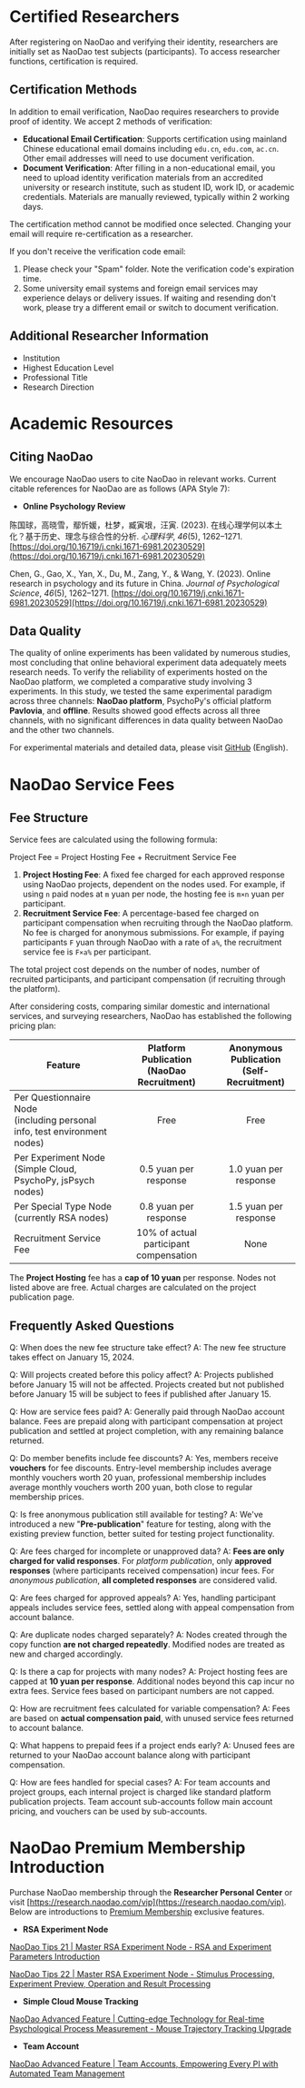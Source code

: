 # Certified Researchers
After registering on NaoDao and verifying their identity, researchers are initially set as NaoDao test subjects (participants). To access researcher functions, certification is required.

## Certification Methods
In addition to email verification, NaoDao requires researchers to provide proof of identity. We accept 2 methods of verification:

+ **Educational Email Certification**: Supports certification using mainland Chinese educational email domains including `edu.cn`, `edu.com`, `ac.cn`. Other email addresses will need to use document verification.
+ **Document Verification**: After filling in a non-educational email, you need to upload identity verification materials from an accredited university or research institute, such as student ID, work ID, or academic credentials. Materials are manually reviewed, typically within 2 working days.

The certification method cannot be modified once selected. Changing your email will require re-certification as a researcher.

If you don't receive the verification code email:

1. Please check your "Spam" folder. Note the verification code's expiration time.
2. Some university email systems and foreign email services may experience delays or delivery issues. If waiting and resending don't work, please try a different email or switch to document verification.

## Additional Researcher Information
+ Institution
+ Highest Education Level
+ Professional Title
+ Research Direction

# Academic Resources
## Citing NaoDao
We encourage NaoDao users to cite NaoDao in relevant works. Current citable references for NaoDao are as follows (APA Style 7):

+ **Online Psychology Review**

陈国球，高晓雪，鄢忻媛，杜梦，臧寅垠，汪寅. (2023). 在线心理学何以本土化？基于历史、理念与综合性的分析. _心理科学_, _46_(5), 1262–1271. [https://doi.org/10.16719/j.cnki.1671-6981.20230529](https://doi.org/10.16719/j.cnki.1671-6981.20230529)

Chen, G., Gao, X., Yan, X., Du, M., Zang, Y., & Wang, Y. (2023). Online research in psychology and its future in China. _Journal of Psychological Science_, _46_(5), 1262–1271. [https://doi.org/10.16719/j.cnki.1671-6981.20230529](https://doi.org/10.16719/j.cnki.1671-6981.20230529)

## Data Quality
The quality of online experiments has been validated by numerous studies, most concluding that online behavioral experiment data adequately meets research needs. To verify the reliability of experiments hosted on the NaoDao platform, we completed a comparative study involving 3 experiments. In this study, we tested the same experimental paradigm across three channels: **NaoDao platform**, PsychoPy's official platform **Pavlovia**, and **offline**. Results showed good effects across all three channels, with no significant differences in data quality between NaoDao and the other two channels.

For experimental materials and detailed data, please visit [GitHub](https://github.com/BNU-Wang-MSN-Lab/NaoDao_Data_Reliability) (English).

# NaoDao Service Fees
## Fee Structure
Service fees are calculated using the following formula:

Project Fee = Project Hosting Fee + Recruitment Service Fee

1. **Project Hosting Fee**: A fixed fee charged for each approved response using NaoDao projects, dependent on the nodes used. For example, if using `n` paid nodes at `m` yuan per node, the hosting fee is `m×n` yuan per participant.
2. **Recruitment Service Fee**: A percentage-based fee charged on participant compensation when recruiting through the NaoDao platform. No fee is charged for anonymous submissions. For example, if paying participants `F` yuan through NaoDao with a rate of `a%`, the recruitment service fee is `F×a%` per participant.

The total project cost depends on the number of nodes, number of recruited participants, and participant compensation (if recruiting through the platform).

After considering costs, comparing similar domestic and international services, and surveying researchers, NaoDao has established the following pricing plan:

| Feature | Platform Publication<br/>(NaoDao Recruitment) | Anonymous Publication<br/>(Self-Recruitment) |
|---------|:-------------------------------------------:|:------------------------------------------:|
| Per Questionnaire Node<br/>(including personal info, test environment nodes) | Free | Free |
| Per Experiment Node<br/>(Simple Cloud, PsychoPy, jsPsych nodes) | 0.5 yuan per response | 1.0 yuan per response |
| Per Special Type Node<br/>(currently RSA nodes) | 0.8 yuan per response | 1.5 yuan per response |
| Recruitment Service Fee | 10% of actual participant compensation | None |

The **Project Hosting** fee has a **cap of 10 yuan** per response. Nodes not listed above are free. Actual charges are calculated on the project publication page.

## Frequently Asked Questions

Q: When does the new fee structure take effect?
A: The new fee structure takes effect on January 15, 2024.

Q: Will projects created before this policy affect?
A: Projects published before January 15 will not be affected. Projects created but not published before January 15 will be subject to fees if published after January 15.

Q: How are service fees paid?
A: Generally paid through NaoDao account balance. Fees are prepaid along with participant compensation at project publication and settled at project completion, with any remaining balance returned.

Q: Do member benefits include fee discounts?
A: Yes, members receive **vouchers** for fee discounts. Entry-level membership includes average monthly vouchers worth 20 yuan, professional membership includes average monthly vouchers worth 200 yuan, both close to regular membership prices.

Q: Is free anonymous publication still available for testing?
A: We've introduced a new "**Pre-publication**" feature for testing, along with the existing preview function, better suited for testing project functionality.

Q: Are fees charged for incomplete or unapproved data?
A: **Fees are only charged for valid responses**. For _platform publication_, only **approved responses** (where participants received compensation) incur fees. For _anonymous publication_, **all completed responses** are considered valid.

Q: Are fees charged for approved appeals?
A: Yes, handling participant appeals includes service fees, settled along with appeal compensation from account balance.

Q: Are duplicate nodes charged separately?
A: Nodes created through the copy function **are not charged repeatedly**. Modified nodes are treated as new and charged accordingly.

Q: Is there a cap for projects with many nodes?
A: Project hosting fees are capped at **10 yuan per response**. Additional nodes beyond this cap incur no extra fees. Service fees based on participant numbers are not capped.

Q: How are recruitment fees calculated for variable compensation?
A: Fees are based on **actual compensation paid**, with unused service fees returned to account balance.

Q: What happens to prepaid fees if a project ends early?
A: Unused fees are returned to your NaoDao account balance along with participant compensation.

Q: How are fees handled for special cases?
A: For team accounts and project groups, each internal project is charged like standard platform publication projects. Team account sub-accounts follow main account pricing, and vouchers can be used by sub-accounts.

# NaoDao Premium Membership Introduction

Purchase NaoDao membership through the **Researcher Personal Center** or visit [https://research.naodao.com/vip](https://research.naodao.com/vip). Below are introductions to [Premium Membership](https://uat.naodao.com/view/#/witness) exclusive features.

+ **RSA Experiment Node**

[NaoDao Tips 21 | Master RSA Experiment Node - RSA and Experiment Parameters Introduction](https://mp.weixin.qq.com/s/_vvNCXjKxYWAjxASr84Wbg)

[NaoDao Tips 22 | Master RSA Experiment Node - Stimulus Processing, Experiment Preview, Operation and Result Processing](https://mp.weixin.qq.com/s/8QkyjFeSoRvRKoYdPVpcPQ)

+ **Simple Cloud Mouse Tracking**

[NaoDao Advanced Feature | Cutting-edge Technology for Real-time Psychological Process Measurement - Mouse Trajectory Tracking Upgrade](https://mp.weixin.qq.com/s/7AOlebv79o2RpU4ktn5l2A)

+ **Team Account**

[NaoDao Advanced Feature | Team Accounts, Empowering Every PI with Automated Team Management](https://mp.weixin.qq.com/s/iFmvvV8XkzSLMi-xdRozzA)
